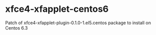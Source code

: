 xfce4-xfapplet-centos6
======================

Patch of xfce4-xfapplet-plugin-0.1.0-1.el5.centos package to install on Centos 6.3